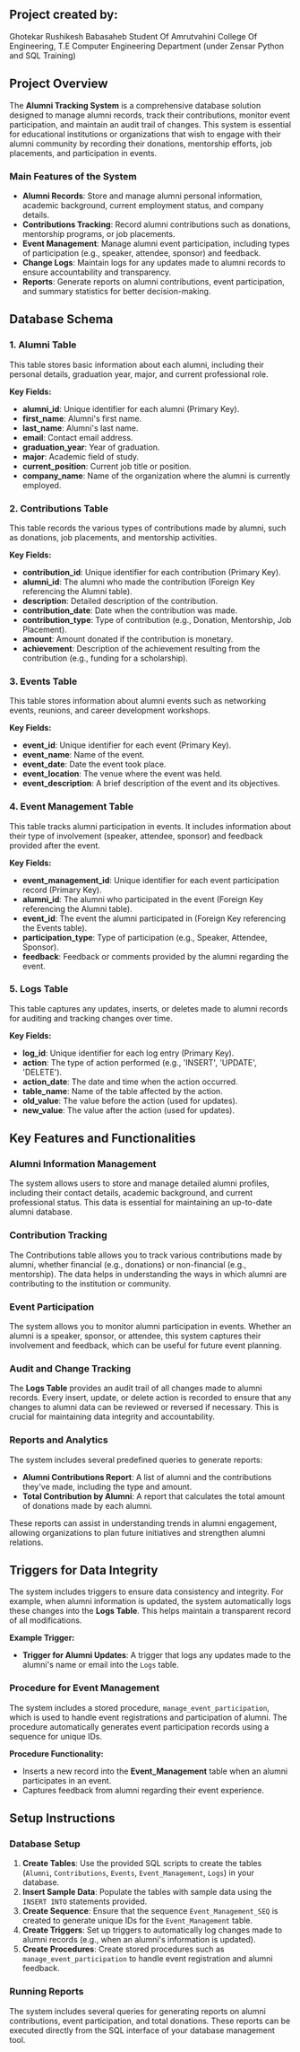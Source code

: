 ## Project created by:
Ghotekar Rushikesh Babasaheb
Student Of Amrutvahini College Of Engineering, T.E  Computer Engineering Department (under Zensar Python and SQL Training)


## **Project Overview**
The **Alumni Tracking System** is a comprehensive database solution designed to manage alumni records, track their contributions, monitor event participation, and maintain an audit trail of changes. This system is essential for educational institutions or organizations that wish to engage with their alumni community by recording their donations, mentorship efforts, job placements, and participation in events.

### **Main Features of the System**
- **Alumni Records**: Store and manage alumni personal information, academic background, current employment status, and company details.
- **Contributions Tracking**: Record alumni contributions such as donations, mentorship programs, or job placements.
- **Event Management**: Manage alumni event participation, including types of participation (e.g., speaker, attendee, sponsor) and feedback.
- **Change Logs**: Maintain logs for any updates made to alumni records to ensure accountability and transparency.
- **Reports**: Generate reports on alumni contributions, event participation, and summary statistics for better decision-making.

## **Database Schema**

### **1. Alumni Table**
This table stores basic information about each alumni, including their personal details, graduation year, major, and current professional role.

**Key Fields:**
- **alumni_id**: Unique identifier for each alumni (Primary Key).
- **first_name**: Alumni's first name.
- **last_name**: Alumni's last name.
- **email**: Contact email address.
- **graduation_year**: Year of graduation.
- **major**: Academic field of study.
- **current_position**: Current job title or position.
- **company_name**: Name of the organization where the alumni is currently employed.

### **2. Contributions Table**
This table records the various types of contributions made by alumni, such as donations, job placements, and mentorship activities.

**Key Fields:**
- **contribution_id**: Unique identifier for each contribution (Primary Key).
- **alumni_id**: The alumni who made the contribution (Foreign Key referencing the Alumni table).
- **description**: Detailed description of the contribution.
- **contribution_date**: Date when the contribution was made.
- **contribution_type**: Type of contribution (e.g., Donation, Mentorship, Job Placement).
- **amount**: Amount donated if the contribution is monetary.
- **achievement**: Description of the achievement resulting from the contribution (e.g., funding for a scholarship).

### **3. Events Table**
This table stores information about alumni events such as networking events, reunions, and career development workshops.

**Key Fields:**
- **event_id**: Unique identifier for each event (Primary Key).
- **event_name**: Name of the event.
- **event_date**: Date the event took place.
- **event_location**: The venue where the event was held.
- **event_description**: A brief description of the event and its objectives.

### **4. Event Management Table**
This table tracks alumni participation in events. It includes information about their type of involvement (speaker, attendee, sponsor) and feedback provided after the event.

**Key Fields:**
- **event_management_id**: Unique identifier for each event participation record (Primary Key).
- **alumni_id**: The alumni who participated in the event (Foreign Key referencing the Alumni table).
- **event_id**: The event the alumni participated in (Foreign Key referencing the Events table).
- **participation_type**: Type of participation (e.g., Speaker, Attendee, Sponsor).
- **feedback**: Feedback or comments provided by the alumni regarding the event.

### **5. Logs Table**
This table captures any updates, inserts, or deletes made to alumni records for auditing and tracking changes over time.

**Key Fields:**
- **log_id**: Unique identifier for each log entry (Primary Key).
- **action**: The type of action performed (e.g., 'INSERT', 'UPDATE', 'DELETE').
- **action_date**: The date and time when the action occurred.
- **table_name**: Name of the table affected by the action.
- **old_value**: The value before the action (used for updates).
- **new_value**: The value after the action (used for updates).

## **Key Features and Functionalities**

### **Alumni Information Management**
The system allows users to store and manage detailed alumni profiles, including their contact details, academic background, and current professional status. This data is essential for maintaining an up-to-date alumni database.

### **Contribution Tracking**
The Contributions table allows you to track various contributions made by alumni, whether financial (e.g., donations) or non-financial (e.g., mentorship). The data helps in understanding the ways in which alumni are contributing to the institution or community.

### **Event Participation**
The system allows you to monitor alumni participation in events. Whether an alumni is a speaker, sponsor, or attendee, this system captures their involvement and feedback, which can be useful for future event planning.

### **Audit and Change Tracking**
The **Logs Table** provides an audit trail of all changes made to alumni records. Every insert, update, or delete action is recorded to ensure that any changes to alumni data can be reviewed or reversed if necessary. This is crucial for maintaining data integrity and accountability.

### **Reports and Analytics**
The system includes several predefined queries to generate reports:
- **Alumni Contributions Report**: A list of alumni and the contributions they've made, including the type and amount.
- **Total Contribution by Alumni**: A report that calculates the total amount of donations made by each alumni.
  
These reports can assist in understanding trends in alumni engagement, allowing organizations to plan future initiatives and strengthen alumni relations.

## **Triggers for Data Integrity**
The system includes triggers to ensure data consistency and integrity. For example, when alumni information is updated, the system automatically logs these changes into the **Logs Table**. This helps maintain a transparent record of all modifications.

**Example Trigger:**
- **Trigger for Alumni Updates**: A trigger that logs any updates made to the alumni's name or email into the `Logs` table.

### **Procedure for Event Management**
The system includes a stored procedure, `manage_event_participation`, which is used to handle event registrations and participation of alumni. The procedure automatically generates event participation records using a sequence for unique IDs.

**Procedure Functionality:**
- Inserts a new record into the **Event_Management** table when an alumni participates in an event.
- Captures feedback from alumni regarding their event experience.

## **Setup Instructions**

### **Database Setup**
1. **Create Tables**: Use the provided SQL scripts to create the tables (`Alumni`, `Contributions`, `Events`, `Event_Management`, `Logs`) in your database.
2. **Insert Sample Data**: Populate the tables with sample data using the `INSERT INTO` statements provided.
3. **Create Sequence**: Ensure that the sequence `Event_Management_SEQ` is created to generate unique IDs for the `Event_Management` table.
4. **Create Triggers**: Set up triggers to automatically log changes made to alumni records (e.g., when an alumni's information is updated).
5. **Create Procedures**: Create stored procedures such as `manage_event_participation` to handle event registration and alumni feedback.

### **Running Reports**
The system includes several queries for generating reports on alumni contributions, event participation, and total donations. These reports can be executed directly from the SQL interface of your database management tool.


